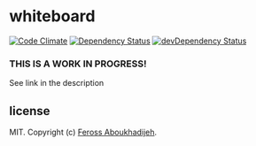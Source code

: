 # whiteboard


[![Code Climate](https://codeclimate.com/github/Yhozen/whiteboard/badges/gpa.svg?style=flat-square)](https://codeclimate.com/github/Yhozen/whiteboard)
[![Dependency Status](https://david-dm.org/Yhozen/whiteboard.svg?style=flat-square)](https://david-dm.org/Yhozen/whiteboard)
[![devDependency Status](https://david-dm.org/Yhozen/whiteboard/dev-status.svg?style=flat-square)](https://david-dm.org/Yhozen/whiteboard#info=devDependencies)
### THIS IS A WORK IN PROGRESS!
See link in the description
## license

MIT. Copyright (c) [Feross Aboukhadijeh](http://feross.org).
